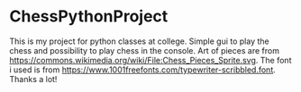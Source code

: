 # ChessPythonProject
This is my project for python classes at college. Simple gui to play the chess and possibility to play chess in the console. Art of pieces are from https://commons.wikimedia.org/wiki/File:Chess_Pieces_Sprite.svg. The font i used is from https://www.1001freefonts.com/typewriter-scribbled.font. Thanks a lot!
